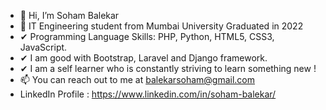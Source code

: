 - 👋 Hi, I’m Soham Balekar
- 🌱 IT Engineering student from Mumbai University Graduated in 2022
- ✔ Programming Language Skills: PHP, Python, HTML5, CSS3, JavaScript.
- ✔ I am good with Bootstrap, Laravel and Django framework.
- ✔ I am a self learner who is constantly striving to learn something new !
- 📫 You can reach out to me at balekarsoham@gmail.com
- LinkedIn Profile : https://www.linkedin.com/in/soham-balekar/


<!---
SohamBK/SohamBK is a ✨ special ✨ repository because its `README.md` (this file) appears on your GitHub profile.
You can click the Preview link to take a look at your changes.
--->
